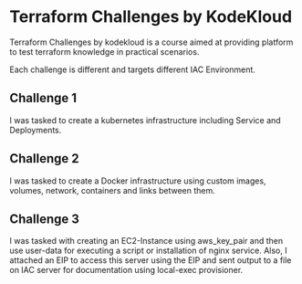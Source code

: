# Terraform Challenges by KodeKloud

Terraform Challenges by kodekloud is a course aimed at providing platform to test terraform knowledge in practical scenarios.

Each challenge is different and targets different IAC Environment.

## Challenge 1

I was tasked to create a kubernetes infrastructure including Service and Deployments.

## Challenge 2

I was tasked to create a Docker infrastructure using custom images, volumes, network, containers and links between them.

## Challenge 3

I was tasked with creating an EC2-Instance using aws_key_pair and then use user-data for executing a script or installation of nginx service. Also, I attached an EIP to access this server using the EIP and sent output to a file on IAC server for documentation using local-exec provisioner.